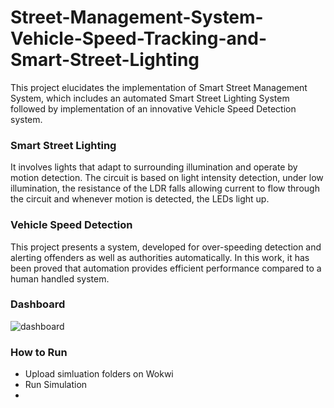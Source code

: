 # Street-Management-System-Vehicle-Speed-Tracking-and-Smart-Street-Lighting
This project elucidates the implementation of Smart Street Management System, which includes an automated Smart Street Lighting System followed by implementation of an innovative Vehicle Speed Detection system. 

### Smart Street Lighting
It involves lights that adapt to surrounding illumination and operate by motion detection. The circuit is based on light intensity detection, under low illumination, the resistance of the LDR falls allowing current to flow through the circuit and whenever motion is detected, the LEDs light up.

### Vehicle Speed Detection
This project presents a system, developed for over-speeding detection and alerting offenders as well as authorities automatically. In this work, it has been proved that automation provides efficient performance compared to a human handled system.

### Dashboard
![dashboard](https://github.com/saifsafsf/Street-Management-System-Vehicle-Speed-Tracking-and-Smart-Street-Lighting/assets/73883918/348bbb14-daa9-4b47-87c7-b34e86eb5c4f)

### How to Run
- Upload simluation folders on Wokwi
- Run Simulation
- 
